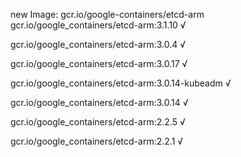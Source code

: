 new Image: gcr.io/google-containers/etcd-arm
gcr.io/google_containers/etcd-arm:3.1.10 √

gcr.io/google_containers/etcd-arm:3.0.4 √

gcr.io/google_containers/etcd-arm:3.0.17 √

gcr.io/google_containers/etcd-arm:3.0.14-kubeadm √

gcr.io/google_containers/etcd-arm:3.0.14 √

gcr.io/google_containers/etcd-arm:2.2.5 √

gcr.io/google_containers/etcd-arm:2.2.1 √

